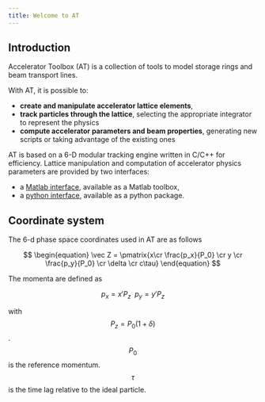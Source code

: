```yaml
---
title: Welcome to AT
---
```

## Introduction

Accelerator Toolbox (AT) is a collection of tools to model storage rings and beam transport lines.

With AT, it is possible to:

- **create and manipulate accelerator lattice elements**,
- **track particles through the lattice**, selecting the appropriate integrator to represent the physics
- **compute accelerator parameters and beam properties**, generating new scripts or taking advantage of the existing ones

AT is based on a 6-D modular tracking engine written in C/C++ for efficiency.
Lattice manipulation and computation of accelerator physics parameters are provided
by two interfaces:
- a [Matlab interface][1], available as a Matlab toolbox,
- a [python interface][2], available as a python package.

## Coordinate system
The 6-d phase space coordinates used in AT are as follows

$$
\begin{equation}
\vec Z = \pmatrix{x\cr \frac{p_x}{P_0} \cr y \cr \frac{p_y}{P_0} \cr \delta \cr c\tau}
\end{equation}
$$

The momenta are defined as

$$
\begin{equation}
p_x = x' P_z  \ \ p_y =  y' P_z
\end{equation}
$$

with $$P_z = P_0 (1+\delta)$$.  $$P_0$$ is the reference momentum.  $$\tau$$ is the time lag relative to
the ideal particle.

[1]: matlab.html "Matlab interface"
[2]: python.html "python interfqce"
